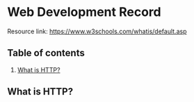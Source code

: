 # Web Development Record
Resource link: https://www.w3schools.com/whatis/default.asp

## Table of contents
1. [What is HTTP?](##http)



## <a name="http"> What is HTTP? </a>
